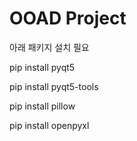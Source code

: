 # OOAD Project

아래 패키지 설치 필요

pip install pyqt5

pip install pyqt5-tools

pip install pillow

pip install openpyxl

